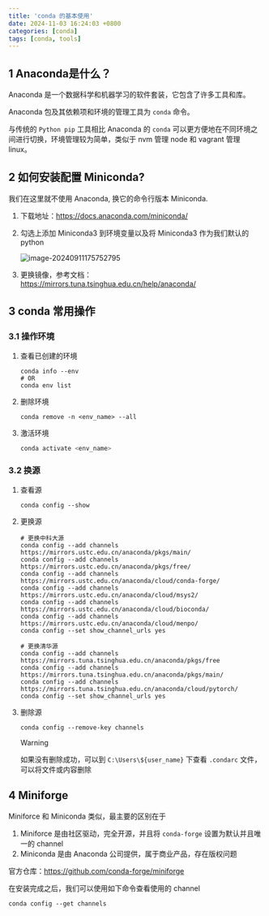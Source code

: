 ```yaml
---
title: 'conda 的基本使用'
date: 2024-11-03 16:24:03 +0800
categories: [conda]
tags: [conda, tools]
---
```


## 1 Anaconda是什么？

Anaconda 是一个数据科学和机器学习的软件套装，它包含了许多工具和库。

Anaconda 包及其依赖项和环境的管理工具为 `conda` 命令。

与传统的 `Python pip` 工具相比 Anaconda 的 `conda` 可以更方便地在不同环境之间进行切换，环境管理较为简单，类似于 nvm 管理 node 和 vagrant 管理 linux。

## 2 如何安装配置 Miniconda?

我们在这里就不使用 Anaconda, 换它的命令行版本 Miniconda.

1. 下载地址：<https://docs.anaconda.com/miniconda/>

2. 勾选上添加 Miniconda3 到环境变量以及将 Miniconda3 作为我们默认的 python

   ![image-20240911175752795](C:\Users\Administrator\AppData\Roaming\Typora\typora-user-images\image-20240911175752795.png)

3. 更换镜像，参考文档：<https://mirrors.tuna.tsinghua.edu.cn/help/anaconda/>

## 3 conda 常用操作

### 3.1 操作环境

1. 查看已创建的环境

   ```shell
   conda info --env
   # OR
   conda env list
   ```

2. 删除环境

   ```shell
   conda remove -n <env_name> --all
   ```

3. 激活环境

   ```python
   conda activate <env_name>
   ```

### 3.2 换源

1. 查看源

   ```shell
   conda config --show
   ```

2. 更换源

   ```shell
   # 更换中科大源
   conda config --add channels https://mirrors.ustc.edu.cn/anaconda/pkgs/main/
   conda config --add channels https://mirrors.ustc.edu.cn/anaconda/pkgs/free/
   conda config --add channels https://mirrors.ustc.edu.cn/anaconda/cloud/conda-forge/
   conda config --add channels https://mirrors.ustc.edu.cn/anaconda/cloud/msys2/
   conda config --add channels https://mirrors.ustc.edu.cn/anaconda/cloud/bioconda/
   conda config --add channels https://mirrors.ustc.edu.cn/anaconda/cloud/menpo/
   conda config --set show_channel_urls yes
   
   # 更换清华源
   conda config --add channels https://mirrors.tuna.tsinghua.edu.cn/anaconda/pkgs/free
   conda config --add channels https://mirrors.tuna.tsinghua.edu.cn/anaconda/pkgs/main/
   conda config --add channels https://mirrors.tuna.tsinghua.edu.cn/anaconda/cloud/pytorch/ 
   conda config --set show_channel_urls yes
   ```

3. 删除源

   ```shell
   conda config --remove-key channels
   ```

   > [!warning]
   >
   > 如果没有删除成功，可以到 `C:\Users\${user_name}` 下查看 `.condarc` 文件，可以将文件或内容删除

## 4 Miniforge

Miniforce 和 Miniconda 类似，最主要的区别在于

1. Miniforce 是由社区驱动，完全开源，并且将 `conda-forge` 设置为默认并且唯一的 channel
2. Miniconda 是由 Anaconda 公司提供，属于商业产品，存在版权问题

官方仓库：<https://github.com/conda-forge/miniforge>

在安装完成之后，我们可以使用如下命令查看使用的 channel

```shell
conda config --get channels
```
